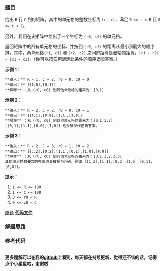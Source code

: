 ### 题目
给出 `R` 行 `C` 列的矩阵，其中的单元格的整数坐标为 `(r, c)`，满足 `0 <= r < R` 且 `0 <= c < C`。

另外，我们在该矩阵中给出了一个坐标为 `(r0, c0)` 的单元格。

返回矩阵中的所有单元格的坐标，并按到 `(r0, c0)` 的距离从最小到最大的顺序排，其中，两单元格`(r1, c1)` 和 `(r2, c2)`
之间的距离是曼哈顿距离，`|r1 - r2| + |c1 - c2|`。（你可以按任何满足此条件的顺序返回答案。）



**示例 1：**

    
    
    **输入：** R = 1, C = 2, r0 = 0, c0 = 0
    **输出：** [[0,0],[0,1]]
    **解释** ：从 (r0, c0) 到其他单元格的距离为：[0,1]
    

**示例 2：**

    
    
    **输入：** R = 2, C = 2, r0 = 0, c0 = 1
    **输出：** [[0,1],[0,0],[1,1],[1,0]]
    **解释** ：从 (r0, c0) 到其他单元格的距离为：[0,1,1,2]
    [[0,1],[1,1],[0,0],[1,0]] 也会被视作正确答案。
    

**示例 3：**

    
    
    **输入：** R = 2, C = 3, r0 = 1, c0 = 2
    **输出：** [[1,2],[0,2],[1,1],[0,1],[1,0],[0,0]]
    **解释** ：从 (r0, c0) 到其他单元格的距离为：[0,1,1,2,2,3]
    其他满足题目要求的答案也会被视为正确，例如 [[1,2],[1,1],[0,2],[1,0],[0,1],[0,0]]。
    



**提示：**

  1. `1 <= R <= 100`
  2. `1 <= C <= 100`
  3. `0 <= r0 < R`
  4. `0 <= c0 < C`

[原题](https://leetcode-cn.com/problems/matrix-cells-in-distance-order/)    **[代码文件]()**


### 解题思路




### 参考代码

```go


```




**更多题解可以在我的[github](https://github.com/LZH139/leetcode_Go)上看到，每天都在持续更新，觉得还不错的话，记得点个小星星哈，谢谢啦**
